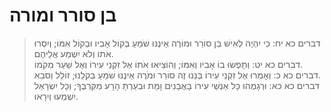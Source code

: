 # בן סורר ומורה

> דברים כא יח: כִּי יִהְיֶה לְאִישׁ בֵּן סוֹרֵר וּמוֹרֶה אֵינֶנּוּ שֹׁמֵעַ בְּקוֹל אָבִיו וּבְקוֹל אִמּוֹ; וְיִסְּרוּ אֹתוֹ וְלֹא יִשְׁמַע אֲלֵיהֶם.  
> דברים כא יט: וְתָפְשׂוּ בוֹ אָבִיו וְאִמּוֹ; וְהוֹצִיאוּ אֹתוֹ אֶל זִקְנֵי עִירוֹ וְאֶל שַׁעַר מְקֹמוֹ.  
> דברים כא כ: וְאָמְרוּ אֶל זִקְנֵי עִירוֹ בְּנֵנוּ זֶה סוֹרֵר וּמֹרֶה אֵינֶנּוּ שֹׁמֵעַ בְּקֹלֵנוּ; זוֹלֵל וְסֹבֵא.  
> דברים כא כא: וּרְגָמֻהוּ כָּל אַנְשֵׁי עִירוֹ בָאֲבָנִים וָמֵת וּבִעַרְתָּ הָרָע מִקִּרְבֶּךָ; וְכָל יִשְׂרָאֵל יִשְׁמְעוּ וְיִרָאוּ.  
 

